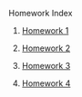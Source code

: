 Homework Index

1. [Homework 1](https://github.com/CamWeil/math4610/blob/master/homework/homework1.md)

2. [Homework 2](https://github.com/CamWeil/math4610/blob/master/homework/homework2.md)

3. [Homework 3](https://github.com/CamWeil/math4610/blob/master/homework/homework3.md)

4. [Homework 4](https://github.com/CamWeil/math4610/blob/master/homework/homework4.md)
